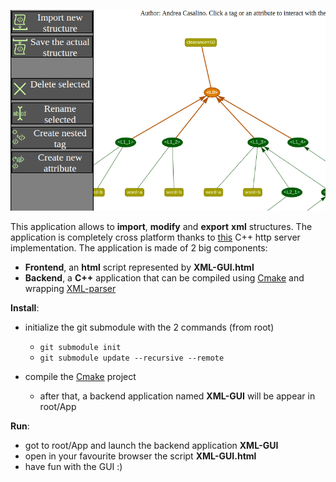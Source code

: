 ![What you should see when running the application](https://github.com/andreacasalino/XML-GUI/blob/master/Example.png)

This application allows to **import**, **modify** and **export** **xml** structures.
The application is completely cross platform thanks to [this](https://github.com/yhirose/cpp-httplib) C++ http server implementation.
The application is made of 2 big components:

* **Frontend**, an **html** script represented by **XML-GUI.html**
* **Backend**, a **C++** application that can be compiled using [Cmake](https://cmake.org) and wrapping [XML-parser](https://github.com/andreacasalino/XML-parser)

**Install**:

* initialize the git submodule with the 2 commands (from root) 
  * `git submodule init`
  * `git submodule update --recursive --remote`

* compile the [Cmake](https://cmake.org) project
  * after that, a backend application named **XML-GUI** will be appear in root/App

**Run**:

* got to root/App and launch the backend application **XML-GUI**
* open in your favourite browser the script **XML-GUI.html**
* have fun with the GUI :)

